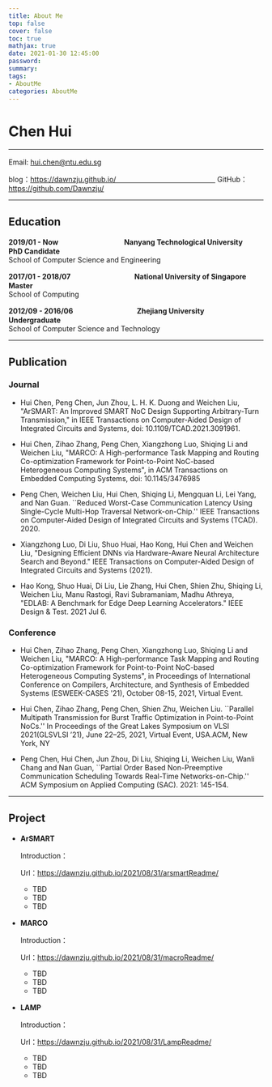 ```yaml
---
title: About Me
top: false
cover: false
toc: true
mathjax: true
date: 2021-01-30 12:45:00
password:
summary:
tags:
- AboutMe
categories: AboutMe
---
```




# Chen Hui
----------------------

Email: hui.chen@ntu.edu.sg　　　

blog：https://dawnzju.github.io/　　　　　　　　　　　　　　 GitHub：https://github.com/Dawnzju/ 

-----------------------

## Education

**2019/01 - Now**　　　　　　　        　　**Nanyang Technological University**　　　**PhD Candidate**  
School of Computer Science and Engineering  

**2017/01 - 2018/07**　　　　　　　　　**National University of Singapore**　　　**Master**  
School of Computing

**2012/09 - 2016/06**　　　　　　　　　**Zhejiang University**　　　　　　　　　**Undergraduate**    
School of Computer Science and Technology  

------------------------

## Publication
### Journal
* Hui Chen, Peng Chen, Jun Zhou, L. H. K. Duong and Weichen Liu, "ArSMART: An Improved SMART NoC Design Supporting Arbitrary-Turn Transmission," in IEEE Transactions on Computer-Aided Design of Integrated Circuits and Systems, doi: 10.1109/TCAD.2021.3091961. 

* Hui Chen, Zihao Zhang, Peng Chen, Xiangzhong Luo, Shiqing Li and Weichen Liu, "MARCO: A High-performance Task Mapping and Routing Co-optimization Framework for Point-to-Point NoC-based Heterogeneous Computing Systems", in ACM Transactions on Embedded Computing Systems, doi: 10.1145/3476985

* Peng Chen, Weichen Liu, Hui Chen, Shiqing Li, Mengquan Li, Lei Yang, and Nan Guan. ``Reduced Worst-Case Communication Latency Using Single-Cycle Multi-Hop Traversal Network-on-Chip.'' IEEE Transactions on Computer-Aided Design of Integrated Circuits and Systems (TCAD). 2020.

* Xiangzhong Luo, Di Liu, Shuo Huai, Hao Kong, Hui Chen and Weichen Liu, "Designing Efficient DNNs via Hardware-Aware Neural Architecture Search and Beyond." IEEE Transactions on Computer-Aided Design of Integrated Circuits and Systems (2021).

* Hao Kong, Shuo Huai, Di Liu, Lie Zhang, Hui Chen, Shien Zhu, Shiqing Li, Weichen Liu, Manu Rastogi, Ravi Subramaniam, Madhu Athreya, "EDLAB: A Benchmark for Edge Deep Learning Accelerators." IEEE Design & Test. 2021 Jul 6.


### Conference
* Hui Chen, Zihao Zhang, Peng Chen, Xiangzhong Luo, Shiqing Li and Weichen Liu, "MARCO: A High-performance Task Mapping and Routing Co-optimization Framework for Point-to-Point NoC-based Heterogeneous Computing Systems", in Proceedings of International Conference on Compilers, Architecture, and Synthesis of Embedded Systems (ESWEEK-CASES '21), October 08-15, 2021, Virtual Event.

* Hui Chen, Zihao Zhang, Peng Chen, Shien Zhu, Weichen Liu. ``Parallel Multipath Transmission for Burst Traffic Optimization in Point-to-Point NoCs.'' In Proceedings of the Great Lakes Symposium on VLSI 2021(GLSVLSI ’21), June 22–25, 2021, Virtual Event, USA.ACM, New York, NY

* Peng Chen, Hui Chen, Jun Zhou, Di Liu, Shiqing Li, Weichen Liu, Wanli Chang and Nan Guan, ``Partial Order Based Non-Preemptive Communication Scheduling Towards Real-Time Networks-on-Chip.'' ACM Symposium on Applied Computing (SAC). 2021: 145-154.



---------------------

## Project

* **ArSMART**　　　　　　　　　　　

  Introduction：

  Url：https://dawnzju.github.io/2021/08/31/arsmartReadme/

  * TBD
  * TBD
  * TBD

* **MARCO**　　　　　　　　　　　

  Introduction：

  Url：https://dawnzju.github.io/2021/08/31/macroReadme/

  * TBD
  * TBD
  * TBD

* **LAMP**　　　　　　　　　　　

  Introduction：

  Url：https://dawnzju.github.io/2021/08/31/LampReadme/

  * TBD
  * TBD
  * TBD

